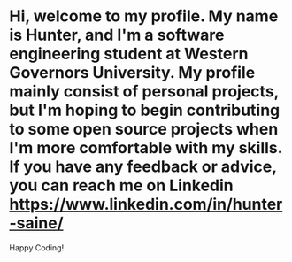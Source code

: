 # Hi, welcome to my profile. My name is Hunter, and I'm a software engineering student at Western Governors University. My profile mainly consist of personal projects, but I'm hoping to begin contributing to some open source projects when I'm more comfortable with my skills. If you have any feedback or advice, you can reach me on Linkedin https://www.linkedin.com/in/hunter-saine/

Happy Coding!
